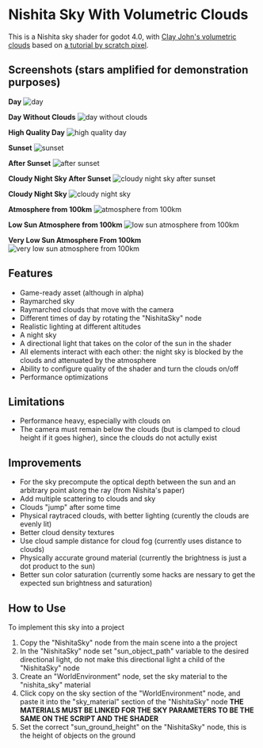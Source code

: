 # Nishita Sky With Volumetric Clouds

This is a Nishita sky shader for godot 4.0, with [Clay John's volumetric clouds](https://github.com/clayjohn/godot-volumetric-cloud-demo) based on [a tutorial by scratch pixel](https://www.scratchapixel.com/lessons/procedural-generation-virtual-worlds/simulating-sky/simulating-colors-of-the-sky.html).

## Screenshots (stars amplified for demonstration purposes)

**Day**
![day](Screenshots/day.png)

**Day Without Clouds**
![day without clouds](Screenshots/day%20without%20clouds.png)

**High Quality Day**
![high quality day](Screenshots/high%20quality%20day.png)

**Sunset**
![sunset](Screenshots/sunset.png)

**After Sunset**
![after sunset](Screenshots/after%20sunset.png)

**Cloudy Night Sky After Sunset**
![cloudy night sky after sunset](Screenshots/cloudy%20night%20sky%20after%20sunset.png)

**Cloudy Night Sky**
![cloudy night sky](Screenshots/cloudy%20night%20sky.png)

**Atmosphere from 100km**
![atmosphere from 100km](Screenshots/atmosphere%20from%20100km.png)

**Low Sun Atmosphere from 100km**
![low sun atmosphere from 100km](Screenshots/low%20sun%20atmosphere%20from%20100km.png)

**Very Low Sun Atmosphere From 100km**
![very low sun atmosphere from 100km](Screenshots/very%20low%20sun%20atmosphere%20from%20100km.png)

## Features
* Game-ready asset (although in alpha)
* Raymarched sky
* Raymarched clouds that move with the camera
* Different times of day by rotating the "NishitaSky" node
* Realistic lighting at different altitudes
* A night sky
* A directional light that takes on the color of the sun in the shader
* All elements interact with each other: the night sky is blocked by the clouds and attenuated by the atmosphere
* Ability to configure quality of the shader and turn the clouds on/off
* Performance optimizations

## Limitations
* Performance heavy, especially with clouds on
* The camera must remain below the clouds (but is clamped to cloud height if it goes higher), since the clouds do not actully exist

## Improvements
* For the sky precompute the optical depth between the sun and an arbitrary point along the ray (from Nishita's paper)
* Add multiple scattering to clouds and sky
* Clouds "jump" after some time
* Physical raytraced clouds, with better lighting (curently the clouds are evenly lit)
* Better cloud density textures
* Use cloud sample distance for cloud fog (currently uses distance to clouds)
* Physically accurate ground material (currently the brightness is just a dot product to the sun)
* Better sun color saturation (currently some hacks are nessary to get the expected sun brightness and saturation)

## How to Use

To implement this sky into a project
1. Copy the "NishitaSky" node from the main scene into a the project
2. In the "NishitaSky" node set "sun_object_path" variable to the desired directional light, do not make this directional light a child of the "NishitaSky" node
3. Create an "WorldEnvironment" node, set the sky material to the "nishita_sky" material
4. Click copy on the sky section of the "WorldEnvironment" node, and paste it into the "sky_material" section of the "NishitaSky" node **THE MATERIALS MUST BE LINKED FOR THE SKY PARAMETERS TO BE THE SAME ON THE SCRIPT AND THE SHADER**
5. Set the correct "sun_ground_height" on the "NishitaSky" node, this is the height of objects on the ground
